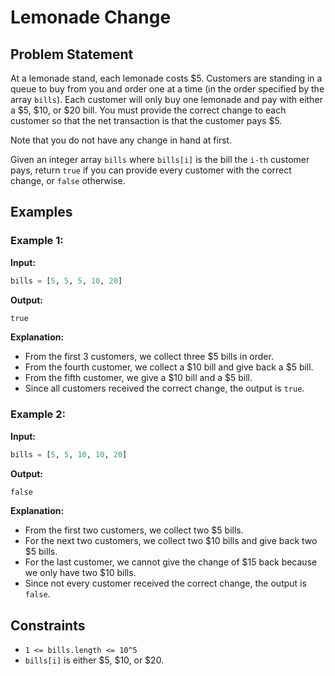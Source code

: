 # Lemonade Change

## Problem Statement

At a lemonade stand, each lemonade costs $5. Customers are standing in a queue to buy from you and order one at a time (in the order specified by the array `bills`). Each customer will only buy one lemonade and pay with either a $5, $10, or $20 bill. You must provide the correct change to each customer so that the net transaction is that the customer pays $5.

Note that you do not have any change in hand at first.

Given an integer array `bills` where `bills[i]` is the bill the `i-th` customer pays, return `true` if you can provide every customer with the correct change, or `false` otherwise.

## Examples

### Example 1:
**Input:** 
```python
bills = [5, 5, 5, 10, 20]
```
**Output:** 
```python
true
```
**Explanation:**
- From the first 3 customers, we collect three $5 bills in order.
- From the fourth customer, we collect a $10 bill and give back a $5 bill.
- From the fifth customer, we give a $10 bill and a $5 bill.
- Since all customers received the correct change, the output is `true`.

### Example 2:
**Input:** 
```python
bills = [5, 5, 10, 10, 20]
```
**Output:** 
```python
false
```
**Explanation:**
- From the first two customers, we collect two $5 bills.
- For the next two customers, we collect two $10 bills and give back two $5 bills.
- For the last customer, we cannot give the change of $15 back because we only have two $10 bills.
- Since not every customer received the correct change, the output is `false`.

## Constraints

- `1 <= bills.length <= 10^5`
- `bills[i]` is either $5, $10, or $20.